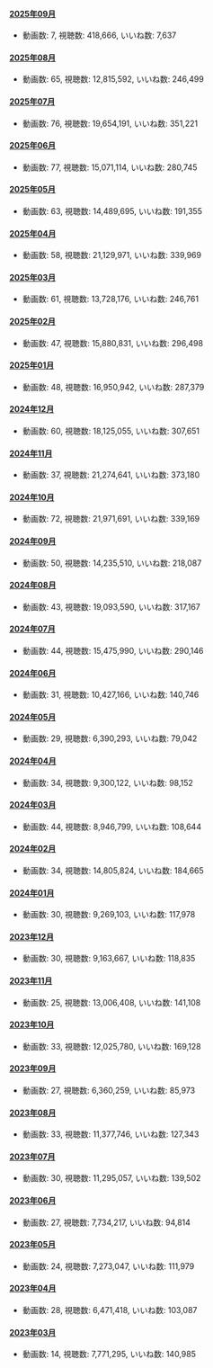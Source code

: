 #### [2025年09月](videos/202509 "wikilink")

-   動画数: 7, 視聴数: 418,666, いいね数: 7,637

#### [2025年08月](videos/202508 "wikilink")

-   動画数: 65, 視聴数: 12,815,592, いいね数: 246,499

#### [2025年07月](videos/202507 "wikilink")

-   動画数: 76, 視聴数: 19,654,191, いいね数: 351,221

#### [2025年06月](videos/202506 "wikilink")

-   動画数: 77, 視聴数: 15,071,114, いいね数: 280,745

#### [2025年05月](videos/202505 "wikilink")

-   動画数: 63, 視聴数: 14,489,695, いいね数: 191,355

#### [2025年04月](videos/202504 "wikilink")

-   動画数: 58, 視聴数: 21,129,971, いいね数: 339,969

#### [2025年03月](videos/202503 "wikilink")

-   動画数: 61, 視聴数: 13,728,176, いいね数: 246,761

#### [2025年02月](videos/202502 "wikilink")

-   動画数: 47, 視聴数: 15,880,831, いいね数: 296,498

#### [2025年01月](videos/202501 "wikilink")

-   動画数: 48, 視聴数: 16,950,942, いいね数: 287,379

#### [2024年12月](videos/202412 "wikilink")

-   動画数: 60, 視聴数: 18,125,055, いいね数: 307,651

#### [2024年11月](videos/202411 "wikilink")

-   動画数: 37, 視聴数: 21,274,641, いいね数: 373,180

#### [2024年10月](videos/202410 "wikilink")

-   動画数: 72, 視聴数: 21,971,691, いいね数: 339,169

#### [2024年09月](videos/202409 "wikilink")

-   動画数: 50, 視聴数: 14,235,510, いいね数: 218,087

#### [2024年08月](videos/202408 "wikilink")

-   動画数: 43, 視聴数: 19,093,590, いいね数: 317,167

#### [2024年07月](videos/202407 "wikilink")

-   動画数: 44, 視聴数: 15,475,990, いいね数: 290,146

#### [2024年06月](videos/202406 "wikilink")

-   動画数: 31, 視聴数: 10,427,166, いいね数: 140,746

#### [2024年05月](videos/202405 "wikilink")

-   動画数: 29, 視聴数: 6,390,293, いいね数: 79,042

#### [2024年04月](videos/202404 "wikilink")

-   動画数: 34, 視聴数: 9,300,122, いいね数: 98,152

#### [2024年03月](videos/202403 "wikilink")

-   動画数: 44, 視聴数: 8,946,799, いいね数: 108,644

#### [2024年02月](videos/202402 "wikilink")

-   動画数: 34, 視聴数: 14,805,824, いいね数: 184,665

#### [2024年01月](videos/202401 "wikilink")

-   動画数: 30, 視聴数: 9,269,103, いいね数: 117,978

#### [2023年12月](videos/202312 "wikilink")

-   動画数: 30, 視聴数: 9,163,667, いいね数: 118,835

#### [2023年11月](videos/202311 "wikilink")

-   動画数: 25, 視聴数: 13,006,408, いいね数: 141,108

#### [2023年10月](videos/202310 "wikilink")

-   動画数: 33, 視聴数: 12,025,780, いいね数: 169,128

#### [2023年09月](videos/202309 "wikilink")

-   動画数: 27, 視聴数: 6,360,259, いいね数: 85,973

#### [2023年08月](videos/202308 "wikilink")

-   動画数: 33, 視聴数: 11,377,746, いいね数: 127,343

#### [2023年07月](videos/202307 "wikilink")

-   動画数: 30, 視聴数: 11,295,057, いいね数: 139,502

#### [2023年06月](videos/202306 "wikilink")

-   動画数: 27, 視聴数: 7,734,217, いいね数: 94,814

#### [2023年05月](videos/202305 "wikilink")

-   動画数: 24, 視聴数: 7,273,047, いいね数: 111,979

#### [2023年04月](videos/202304 "wikilink")

-   動画数: 28, 視聴数: 6,471,418, いいね数: 103,087

#### [2023年03月](videos/202303 "wikilink")

-   動画数: 14, 視聴数: 7,771,295, いいね数: 140,985

